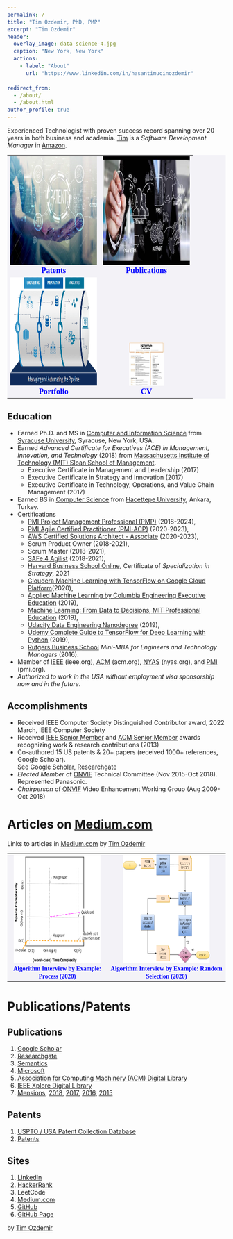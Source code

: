 ```yaml
---
permalink: /
title: "Tim Ozdemir, PhD, PMP"
excerpt: "Tim Ozdemir"
header:
  overlay_image: data-science-4.jpg 
  caption: "New York, New York"
  actions:
    - label: "About"
      url: "https://www.linkedin.com/in/hasantimucinozdemir"

redirect_from: 
  - /about/
  - /about.html  
author_profile: true
---
```



Experienced Technologist with proven success record spanning over 20 years in both business and academia. 
[Tim](https://www.linkedin.com/in/hasantimucinozdemir) is a <i>Software Development Manager</i> in [Amazon](https://www.amazon.com). 

<table style="border: none;margin: 0px auto;vertical-align:bottom;background-color:#f3f2f7">   

<tr>
<td style="white-space:wrap;text-align:center;vertical-align:bottom">
<a href="https://ozdemirht.github.io/patents/">
<img src="/images/patent.jpg" alt="https://ozdemirht.github.io/" width="200" height="250">
</a>
<br> <span style="font-weight:bold;font-family:verdana;color:blue;font-size:18px">Patents</span>
</td>

<td style="white-space:wrap;text-align:center;vertical-align:bottom"> 
<a href="https://ozdemirht.github.io/publications/">
<img src="/images/research-and-development.jpg" alt="https://ozdemirht.github.io/" width="200" height="250">
</a> 
<br> <span style="font-weight:bold;font-family:verdana;color:blue;font-size:18px">Publications</span>  
</td>
</tr>

<tr> 
<td style="white-space:wrap;text-align:center;vertical-align:bottom">
<a href="https://ozdemirht.github.io/portfolio/"> 
<img src="/images/de-concept.png" alt="https://ozdemirht.github.io/" width="200" height="250">
</a>
<br> <span style="font-weight:bold;font-family:verdana;color:blue;font-size:18px">Portfolio</span>   
</td>

<td style="white-space:wrap;text-align:center;vertical-align:bottom">
<a href="https://ozdemirht.github.io/cv/">
<img src="/images/cv-resume-photo-2.jpg" alt="https://ozdemirht.github.io/" width="80" height="100">
</a>
<br> <span style="font-weight:bold;font-family:verdana;color:blue;font-size:18px">CV</span>    
</td>
</tr> 

</table> 

Education
------
  - Earned Ph.D. and MS in [Computer and Information Science](https://eng-cs.syr.edu/) from [Syracuse University](https://www.syracuse.edu/), Syracuse, New York, USA. 
  - Earned <i>Advanced Certificate for Executives (ACE) in Management, Innovation, and Technology</i> (2018) from [Massachusetts Institute of Technology (MIT) Sloan School of Management](https://mitsloan.mit.edu/). 
    - Executive Certificate in Management and Leadership (2017)
    - Executive Certificate in Strategy and Innovation (2017)
    - Executive Certificate in Technology, Operations, and Value Chain Management (2017)
  - Earned BS in [Computer Science](https://www.cs.hacettepe.edu.tr/index.html) from [Hacettepe University](https://www.hacettepe.edu.tr/english/), Ankara, Turkey.
- Certifications  
  - [PMI Project Management Professional (PMP)](https://www.pmi.org/) (2018-2024), 
  - [PMI Agile Certified Practitioner (PMI-ACP)](https://www.pmi.org/) (2020-2023), 
  - [AWS Certified Solutions Architect - Associate](https://aws.amazon.com/certification/certified-solutions-architect-associate/) (2020-2023), 
  - Scrum Product Owner (2018-2021), 
  - Scrum Master  (2018-2021), 
  - [SAFe 4 Agilist](https://www.scaledagile.com/certification/certified-safe-agilist/) (2018-2021), 
  - [Harvard Business School Online](https://online.hbs.edu/subjects/strategy/), Certificate of <i>Specialization in Strategy</i>, 2021 
  - [Cloudera Machine Learning with TensorFlow on Google Cloud Platform](https://www.coursera.org/specializations/machine-learning-tensorflow-gcp)(2020),
  - [Applied Machine Learning by Columbia Engineering Executive Education](https://online-exec.cvn.columbia.edu/applied-machine-learning) (2019),
  - [Machine Learning: From Data to Decisions, MIT Professional Education](https://professionalonline1.mit.edu/machine-learning/index.php) (2019),
  - [Udacity Data Engineering Nanodegree](https://www.udacity.com/course/data-engineer-nanodegree--nd027) (2019),
  - [Udemy Complete Guide to TensorFlow for Deep Learning with Python]() (2019),
  - [Rutgers Business School](https://www.business.rutgers.edu/executive-education) <i>Mini-MBA for Engineers and Technology Managers</i> (2016).
- Member of [IEEE](https://www.ieee.org/) (ieee.org), [ACM](https://www.acm.org) (acm.org), [NYAS](https://www.nyas.org) (nyas.org), and [PMI](https://www.pmi.org/) (pmi.org). 
- <i>Authorized to work in the USA without employment visa sponsorship now and in the future</i>. 

Accomplishments
------
- Received IEEE Computer Society Distinguished Contributor award, 2022 March, IEEE Computer Society 
- Received [IEEE Senior Member](https://www.ieee.org/membership/senior/) and [ACM Senior Member](https://awards.acm.org/senior-members) awards recognizing work & research contributions (2013)
- Co-authored 15 US patents & 20+ papers (received 1000+ references, Google Scholar).  
See [Google Scholar](http://scholar.google.com/citations?user=JCFmKSkAAAAJ&hl=en), [Researchgate](https://www.researchgate.net/profile/Hasan_Timucin_Ozdemir)
- <i>Elected Member</i> of [ONVIF](https://www.onvif.org/) Technical Committee (Nov 2015-Oct 2018). Represented Panasonic.
- <i>Chairperson</i> of [ONVIF](https://www.onvif.org/) Video Enhancement Working Group (Aug 2009-Oct 2018)

Articles on [Medium.com](http://medium.com)
======
Links to articles in [Medium.com](https://medium.com/@ozdemirtim/) by [Tim Ozdemir](https://www.linkedin.com/in/hasantimucinozdemir)

<table style="border: none;margin: 0px auto;vertical-align:bottom;background-color:#f3f2f7">   
<tr>
<td style="white-space:wrap;text-align:center;vertical-align:bottom">
<a href="https://medium.com/@ozdemirtim/algorithm-interview-by-example-process-d12a70202c9f">
<img src="/images/medium-a1.png" alt="https://medium.com/@ozdemirtim" width="200" height="250"> 
</a>
<br> <span style="font-weight:bold;font-family:verdana;color:blue;font-size:14px">Algorithm Interview by Example: Process (2020)</span> 
</td>

<td style="white-space:wrap;text-align:center;vertical-align:bottom">  
<a href="https://medium.com/@ozdemirtim/algorithm-interview-by-example-random-selection-42bf4aaad9e2">
<img src="/images/medium-a2.png" alt="https://medium.com/@ozdemirtim" width="200" height="250">
</a>  
<br> <span style="font-weight:bold;font-family:verdana;color:blue;font-size:14px">Algorithm Interview by Example: Random Selection (2020)</span>  
</td>
</tr> 
</table> 

<p> </p>

Publications/Patents
======

Publications
------
1. [Google Scholar](http://scholar.google.com/citations?user=JCFmKSkAAAAJ&hl=en)
1. [Researchgate](https://www.researchgate.net/profile/Hasan_Timucin_Ozdemir)
1. [Semantics](https://www.semanticscholar.org/author/H.-Ozdemir/40625437)
1. [Microsoft](https://academic.microsoft.com/search?q=hasan%20timucin%20ozdemir)
1. [Association for Computing Machinery (ACM) Digital Library](https://dl.acm.org/profile/81100197448)
1. [IEEE Xplore Digital Library](https://ieeexplore.ieee.org/author/37539920000)
1. [Mensions](https://www.securityinformed.com/people/hasan-ozdemir.html), [2018](https://www.securityinformed.com/news/onvif-annual-meeting-technical-committees-co-227-ga-co-1277-ga-co-1286-ga-co-2173-ga-co-3101-ga-co-3289-ga-co-3425-ga-co-4261-ga-co-8173-ga-co-8421-ga-co-11239-ga-co-14002-ga.1543999220.html), [2017](https://www.securityinformed.com/news/onvif-hosts-2017-membership-meeting-accomplishments-outlook-co-3101-ga-co-227-ga-co-289-ga-co-2654-ga-co-4261-ga-co-2566-ga-co-9381-ga-co-3425-ga-co-2173-ga-co-8173-ga-co-1277-ga-co-1286-ga-co-9935-ga-co-8421-ga.24101.html), [2016](https://www.securityinformed.com/news/onvif-highlights-accomplishments-2016-annual-membership-meeting-co-3101-ga-co-227-ga-co-289-ga-co-2654-ga-co-4261-ga-co-13220-ga-co-2173-ga-co-8173-ga-co-6080-ga-co-1286-ga-co-3289-ga.21799.html), [2015](https://www.securityinformed.com/news/onvif-hosts-2015-membership-meeting-elections-co-7254-ga-co-289-ga-co-10288-ga-co-9294-ga-co-8173-ga-co-6080-ga-co-1286-ga-co-1546-ga-co-9935-ga-co-13357-ga.18950.html)

Patents
------
1. [USPTO / USA Patent Collection Database](http://patft.uspto.gov/netacgi/nph-Parser?Sect1=PTO2&Sect2=HITOFF&u=%2Fnetahtml%2FPTO%2Fsearch-adv.htm&r=0&p=1&f=S&l=50&Query=in%2Fozdemir+and+%28timucin+or+hasan%29&d=PTXT)
1. [Patents](https://patents.google.com/?inventor=Hasan+Timucin+OZDEMIR)

Sites
------
1. [LinkedIn](https://www.linkedin.com/in/hasantimucinozdemir)
1. [HackerRank](https://www.hackerrank.com/profile/ozdtm2019)
1. LeetCode
1. [Medium.com](https://medium.com/@ozdemirtim/)
1. [GitHub](https://github.com/ozdemirht)
1. [GitHub Page](https://ozdemirht.github.io/)


by [Tim Ozdemir](https://www.linkedin.com/in/hasantimucinozdemir)
